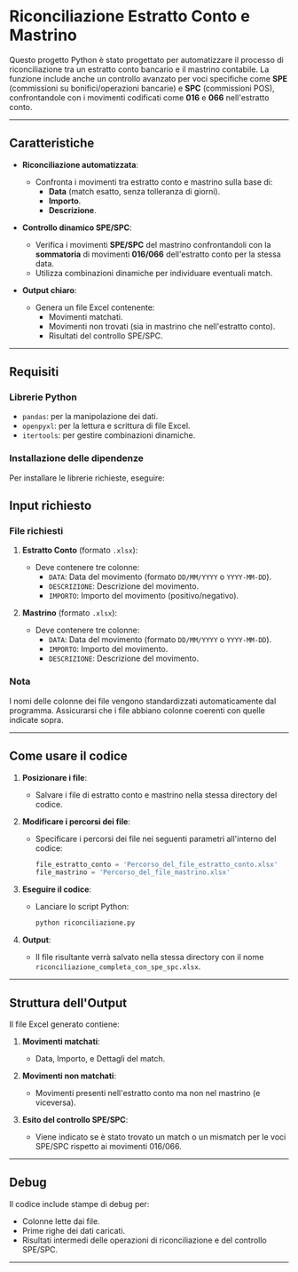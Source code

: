 # Riconciliazione Estratto Conto e Mastrino

Questo progetto Python è stato progettato per automatizzare il processo di riconciliazione tra un estratto conto bancario e il mastrino contabile. La funzione include anche un controllo avanzato per voci specifiche come **SPE** (commissioni su bonifici/operazioni bancarie) e **SPC** (commissioni POS), confrontandole con i movimenti codificati come **016** e **066** nell'estratto conto.

---

## Caratteristiche

- **Riconciliazione automatizzata**:
  - Confronta i movimenti tra estratto conto e mastrino sulla base di:
    - **Data** (match esatto, senza tolleranza di giorni).
    - **Importo**.
    - **Descrizione**.
  
- **Controllo dinamico SPE/SPC**:
  - Verifica i movimenti **SPE/SPC** del mastrino confrontandoli con la **sommatoria** di movimenti **016/066** dell'estratto conto per la stessa data.
  - Utilizza combinazioni dinamiche per individuare eventuali match.

- **Output chiaro**:
  - Genera un file Excel contenente:
    - Movimenti matchati.
    - Movimenti non trovati (sia in mastrino che nell'estratto conto).
    - Risultati del controllo SPE/SPC.

---

## Requisiti

### Librerie Python
- `pandas`: per la manipolazione dei dati.
- `openpyxl`: per la lettura e scrittura di file Excel.
- `itertools`: per gestire combinazioni dinamiche.

### Installazione delle dipendenze
Per installare le librerie richieste, eseguire:
## Input richiesto

### File richiesti
1. **Estratto Conto** (formato `.xlsx`):
   - Deve contenere tre colonne:
     - `DATA`: Data del movimento (formato `DD/MM/YYYY` o `YYYY-MM-DD`).
     - `DESCRIZIONE`: Descrizione del movimento.
     - `IMPORTO`: Importo del movimento (positivo/negativo).

2. **Mastrino** (formato `.xlsx`):
   - Deve contenere tre colonne:
     - `DATA`: Data del movimento (formato `DD/MM/YYYY` o `YYYY-MM-DD`).
     - `IMPORTO`: Importo del movimento.
     - `DESCRIZIONE`: Descrizione del movimento.

### Nota
I nomi delle colonne dei file vengono standardizzati automaticamente dal programma. Assicurarsi che i file abbiano colonne coerenti con quelle indicate sopra.

---

## Come usare il codice

1. **Posizionare i file**:
   - Salvare i file di estratto conto e mastrino nella stessa directory del codice.

2. **Modificare i percorsi dei file**:
   - Specificare i percorsi dei file nei seguenti parametri all'interno del codice:
     ```python
     file_estratto_conto = 'Percorso_del_file_estratto_conto.xlsx'
     file_mastrino = 'Percorso_del_file_mastrino.xlsx'
     ```

3. **Eseguire il codice**:
   - Lanciare lo script Python:
     ```bash
     python riconciliazione.py
     ```

4. **Output**:
   - Il file risultante verrà salvato nella stessa directory con il nome `riconciliazione_completa_con_spe_spc.xlsx`.

---

## Struttura dell'Output

Il file Excel generato contiene:
1. **Movimenti matchati**:
   - Data, Importo, e Dettagli del match.

2. **Movimenti non matchati**:
   - Movimenti presenti nell'estratto conto ma non nel mastrino (e viceversa).

3. **Esito del controllo SPE/SPC**:
   - Viene indicato se è stato trovato un match o un mismatch per le voci SPE/SPC rispetto ai movimenti 016/066.

---

## Debug

Il codice include stampe di debug per:
- Colonne lette dai file.
- Prime righe dei dati caricati.
- Risultati intermedi delle operazioni di riconciliazione e del controllo SPE/SPC.

---




